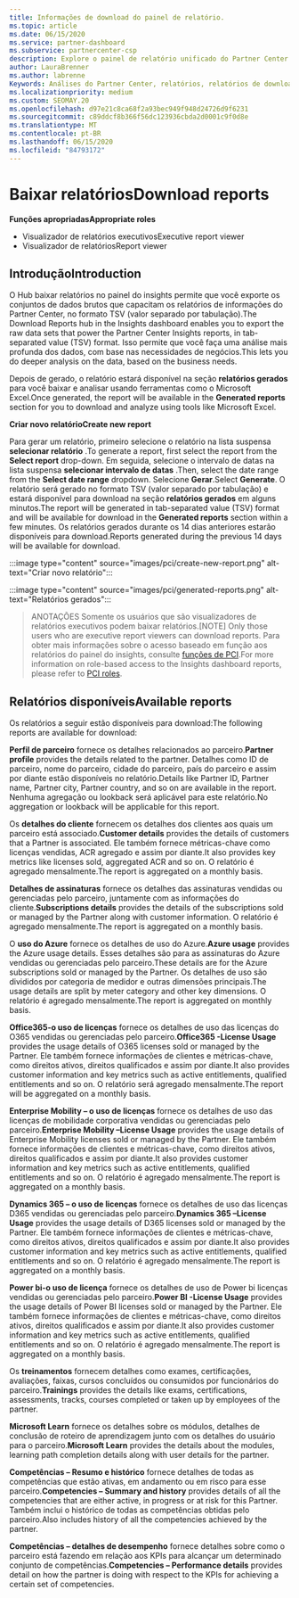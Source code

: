 ```yaml
---
title: Informações de download do painel de relatório.
ms.topic: article
ms.date: 06/15/2020
ms.service: partner-dashboard
ms.subservice: partnercenter-csp
description: Explore o painel de relatório unificado do Partner Center.
author: LauraBrenner
ms.author: labrenne
Keywords: Análises do Partner Center, relatórios, relatórios de download
ms.localizationpriority: medium
ms.custom: SEOMAY.20
ms.openlocfilehash: d97e21c8ca68f2a93bec949f948d24726d9f6231
ms.sourcegitcommit: c89ddcf8b366f56dc123936cbda2d0001c9f0d8e
ms.translationtype: MT
ms.contentlocale: pt-BR
ms.lasthandoff: 06/15/2020
ms.locfileid: "84793172"
---
```

# <a name="download-reports"></a><span data-ttu-id="7e891-104">Baixar relatórios</span><span class="sxs-lookup"><span data-stu-id="7e891-104">Download reports</span></span>

<span data-ttu-id="7e891-105">**Funções apropriadas**</span><span class="sxs-lookup"><span data-stu-id="7e891-105">**Appropriate roles**</span></span>
- <span data-ttu-id="7e891-106">Visualizador de relatórios executivos</span><span class="sxs-lookup"><span data-stu-id="7e891-106">Executive report viewer</span></span>
- <span data-ttu-id="7e891-107">Visualizador de relatórios</span><span class="sxs-lookup"><span data-stu-id="7e891-107">Report viewer</span></span>

## <a name="introduction"></a><span data-ttu-id="7e891-108">Introdução</span><span class="sxs-lookup"><span data-stu-id="7e891-108">Introduction</span></span>

<span data-ttu-id="7e891-109">O Hub baixar relatórios no painel do insights permite que você exporte os conjuntos de dados brutos que capacitam os relatórios de informações do Partner Center, no formato TSV (valor separado por tabulação).</span><span class="sxs-lookup"><span data-stu-id="7e891-109">The Download Reports hub in the Insights dashboard enables you to export the raw data sets that power the Partner Center Insights reports, in tab-separated value (TSV) format.</span></span> <span data-ttu-id="7e891-110">Isso permite que você faça uma análise mais profunda dos dados, com base nas necessidades de negócios.</span><span class="sxs-lookup"><span data-stu-id="7e891-110">This lets you do deeper analysis on the data, based on the business needs.</span></span>

<span data-ttu-id="7e891-111">Depois de gerado, o relatório estará disponível na seção **relatórios gerados** para você baixar e analisar usando ferramentas como o Microsoft Excel.</span><span class="sxs-lookup"><span data-stu-id="7e891-111">Once generated, the report  will be available in the **Generated reports** section for you to download and analyze using tools like Microsoft Excel.</span></span>

<span data-ttu-id="7e891-112">**Criar novo relatório**</span><span class="sxs-lookup"><span data-stu-id="7e891-112">**Create new report**</span></span>

<span data-ttu-id="7e891-113">Para gerar um relatório, primeiro selecione o relatório na lista suspensa **selecionar relatório** .</span><span class="sxs-lookup"><span data-stu-id="7e891-113">To generate a report, first select the report from the **Select report** drop-down.</span></span> <span data-ttu-id="7e891-114">Em seguida, selecione o intervalo de datas na lista suspensa **selecionar intervalo de datas** .</span><span class="sxs-lookup"><span data-stu-id="7e891-114">Then, select the date range from the **Select date range** dropdown.</span></span> <span data-ttu-id="7e891-115">Selecione **Gerar**.</span><span class="sxs-lookup"><span data-stu-id="7e891-115">Select **Generate**.</span></span> <span data-ttu-id="7e891-116">O relatório será gerado no formato TSV (valor separado por tabulação) e estará disponível para download na seção **relatórios gerados** em alguns minutos.</span><span class="sxs-lookup"><span data-stu-id="7e891-116">The report will be generated in tab-separated value (TSV) format and will be available for download in the **Generated reports** section within a few minutes.</span></span> <span data-ttu-id="7e891-117">Os relatórios gerados durante os 14 dias anteriores estarão disponíveis para download.</span><span class="sxs-lookup"><span data-stu-id="7e891-117">Reports generated during the previous 14 days will be available for download.</span></span>

:::image type="content" source="images/pci/create-new-report.png" alt-text="Criar novo relatório":::

:::image type="content" source="images/pci/generated-reports.png" alt-text="Relatórios gerados":::

><span data-ttu-id="7e891-120">ANOTAÇÕES Somente os usuários que são visualizadores de relatórios executivos podem baixar relatórios.</span><span class="sxs-lookup"><span data-stu-id="7e891-120">[NOTE] Only those users who are executive report viewers can download reports.</span></span> <span data-ttu-id="7e891-121">Para obter mais informações sobre o acesso baseado em função aos relatórios do painel do insights, consulte [funções de PCI](pci-roles.md).</span><span class="sxs-lookup"><span data-stu-id="7e891-121">For more information on role-based access to the Insights dashboard reports, please refer to [PCI roles](pci-roles.md).</span></span> 

## <a name="available-reports"></a><span data-ttu-id="7e891-122">Relatórios disponíveis</span><span class="sxs-lookup"><span data-stu-id="7e891-122">Available reports</span></span>

<span data-ttu-id="7e891-123">Os relatórios a seguir estão disponíveis para download:</span><span class="sxs-lookup"><span data-stu-id="7e891-123">The following reports are available for download:</span></span>

<span data-ttu-id="7e891-124">**Perfil de parceiro** fornece os detalhes relacionados ao parceiro.</span><span class="sxs-lookup"><span data-stu-id="7e891-124">**Partner profile** provides the details related to the partner.</span></span> <span data-ttu-id="7e891-125">Detalhes como ID de parceiro, nome do parceiro, cidade do parceiro, país do parceiro e assim por diante estão disponíveis no relatório.</span><span class="sxs-lookup"><span data-stu-id="7e891-125">Details like Partner ID, Partner name, Partner city, Partner country, and so on are available in the report.</span></span> <span data-ttu-id="7e891-126">Nenhuma agregação ou lookback será aplicável para este relatório.</span><span class="sxs-lookup"><span data-stu-id="7e891-126">No aggregation or lookback will be applicable for this report.</span></span>

<span data-ttu-id="7e891-127">Os **detalhes do cliente** fornecem os detalhes dos clientes aos quais um parceiro está associado.</span><span class="sxs-lookup"><span data-stu-id="7e891-127">**Customer details** provides the details of customers that a Partner is associated.</span></span> <span data-ttu-id="7e891-128">Ele também fornece métricas-chave como licenças vendidas, ACR agregado e assim por diante.</span><span class="sxs-lookup"><span data-stu-id="7e891-128">It also provides key metrics like licenses sold, aggregated ACR and so on.</span></span> <span data-ttu-id="7e891-129">O relatório é agregado mensalmente.</span><span class="sxs-lookup"><span data-stu-id="7e891-129">The report is aggregated on a monthly basis.</span></span>

<span data-ttu-id="7e891-130">**Detalhes de assinaturas** fornece os detalhes das assinaturas vendidas ou gerenciadas pelo parceiro, juntamente com as informações do cliente.</span><span class="sxs-lookup"><span data-stu-id="7e891-130">**Subscriptions details** provides the details of the subscriptions sold or managed by the Partner along with customer information.</span></span> <span data-ttu-id="7e891-131">O relatório é agregado mensalmente.</span><span class="sxs-lookup"><span data-stu-id="7e891-131">The report is aggregated on a monthly basis.</span></span>

<span data-ttu-id="7e891-132">O **uso do Azure** fornece os detalhes de uso do Azure.</span><span class="sxs-lookup"><span data-stu-id="7e891-132">**Azure usage** provides the Azure usage details.</span></span> <span data-ttu-id="7e891-133">Esses detalhes são para as assinaturas do Azure vendidas ou gerenciadas pelo parceiro.</span><span class="sxs-lookup"><span data-stu-id="7e891-133">These details are for the Azure subscriptions sold or managed by the Partner.</span></span> <span data-ttu-id="7e891-134">Os detalhes de uso são divididos por categoria de medidor e outras dimensões principais.</span><span class="sxs-lookup"><span data-stu-id="7e891-134">The usage details are split by meter category and other key dimensions.</span></span> <span data-ttu-id="7e891-135">O relatório é agregado mensalmente.</span><span class="sxs-lookup"><span data-stu-id="7e891-135">The report is aggregated on monthly basis.</span></span>

<span data-ttu-id="7e891-136">**Office365-o uso de licenças** fornece os detalhes de uso das licenças do O365 vendidas ou gerenciadas pelo parceiro.</span><span class="sxs-lookup"><span data-stu-id="7e891-136">**Office365 -License Usage** provides the usage details of O365 licenses sold or managed by the Partner.</span></span> <span data-ttu-id="7e891-137">Ele também fornece informações de clientes e métricas-chave, como direitos ativos, direitos qualificados e assim por diante.</span><span class="sxs-lookup"><span data-stu-id="7e891-137">It also provides customer information and key metrics such as active entitlements, qualified entitlements and so on.</span></span> <span data-ttu-id="7e891-138">O relatório será agregado mensalmente.</span><span class="sxs-lookup"><span data-stu-id="7e891-138">The report will be aggregated on a monthly basis.</span></span>

<span data-ttu-id="7e891-139">**Enterprise Mobility – o uso de licenças** fornece os detalhes de uso das licenças de mobilidade corporativa vendidas ou gerenciadas pelo parceiro.</span><span class="sxs-lookup"><span data-stu-id="7e891-139">**Enterprise Mobility –License Usage**  provides the usage details of Enterprise Mobility licenses sold or managed by the Partner.</span></span> <span data-ttu-id="7e891-140">Ele também fornece informações de clientes e métricas-chave, como direitos ativos, direitos qualificados e assim por diante.</span><span class="sxs-lookup"><span data-stu-id="7e891-140">It also provides customer information and key metrics such as active entitlements, qualified entitlements and so on.</span></span> <span data-ttu-id="7e891-141">O relatório é agregado mensalmente.</span><span class="sxs-lookup"><span data-stu-id="7e891-141">The report is aggregated on a monthly basis.</span></span>

<span data-ttu-id="7e891-142">**Dynamics 365 – o uso de licenças** fornece os detalhes de uso das licenças D365 vendidas ou gerenciadas pelo parceiro.</span><span class="sxs-lookup"><span data-stu-id="7e891-142">**Dynamics 365 –License Usage** provides the usage details of D365 licenses sold or managed by the Partner.</span></span> <span data-ttu-id="7e891-143">Ele também fornece informações de clientes e métricas-chave, como direitos ativos, direitos qualificados e assim por diante.</span><span class="sxs-lookup"><span data-stu-id="7e891-143">It also provides customer information and key metrics such as active entitlements, qualified entitlements and so on.</span></span> <span data-ttu-id="7e891-144">O relatório é agregado mensalmente.</span><span class="sxs-lookup"><span data-stu-id="7e891-144">The report is aggregated on a monthly basis.</span></span>

<span data-ttu-id="7e891-145">**Power bi-o uso de licença** fornece os detalhes de uso de Power bi licenças vendidas ou gerenciadas pelo parceiro.</span><span class="sxs-lookup"><span data-stu-id="7e891-145">**Power BI -License Usage** provides the usage details of Power BI licenses sold or managed by the Partner.</span></span> <span data-ttu-id="7e891-146">Ele também fornece informações de clientes e métricas-chave, como direitos ativos, direitos qualificados e assim por diante.</span><span class="sxs-lookup"><span data-stu-id="7e891-146">It also provides customer information and key metrics such as active entitlements, qualified entitlements and so on.</span></span> <span data-ttu-id="7e891-147">O relatório é agregado mensalmente.</span><span class="sxs-lookup"><span data-stu-id="7e891-147">The report is aggregated on a monthly basis.</span></span>

<span data-ttu-id="7e891-148">Os **treinamentos** fornecem detalhes como exames, certificações, avaliações, faixas, cursos concluídos ou consumidos por funcionários do parceiro.</span><span class="sxs-lookup"><span data-stu-id="7e891-148">**Trainings** provides the details like exams, certifications, assessments, tracks, courses completed or taken up by employees of the partner.</span></span>

<span data-ttu-id="7e891-149">**Microsoft Learn** fornece os detalhes sobre os módulos, detalhes de conclusão de roteiro de aprendizagem junto com os detalhes do usuário para o parceiro.</span><span class="sxs-lookup"><span data-stu-id="7e891-149">**Microsoft Learn** provides the details about the modules, learning path completion details along with user details for the partner.</span></span>

<span data-ttu-id="7e891-150">**Competências – Resumo e histórico** fornece detalhes de todas as competências que estão ativas, em andamento ou em risco para esse parceiro.</span><span class="sxs-lookup"><span data-stu-id="7e891-150">**Competencies – Summary and history** provides details of all the competencies that are either active, in progress or at risk for this Partner.</span></span> <span data-ttu-id="7e891-151">Também inclui o histórico de todas as competências obtidas pelo parceiro.</span><span class="sxs-lookup"><span data-stu-id="7e891-151">Also includes history of all the competencies achieved by the partner.</span></span>

<span data-ttu-id="7e891-152">**Competências – detalhes de desempenho** fornece detalhes sobre como o parceiro está fazendo em relação aos KPIs para alcançar um determinado conjunto de competências.</span><span class="sxs-lookup"><span data-stu-id="7e891-152">**Competencies – Performance details** provides detail on how the partner is doing with respect to the KPIs for achieving a certain set of competencies.</span></span>

